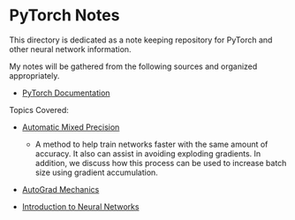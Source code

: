 # PyTorch Notes

This directory is dedicated as a note keeping repository for PyTorch and other neural network information. 

My notes will be gathered from the following sources and organized appropriately. 
- [PyTorch Documentation](https://pytorch.org/docs/stable/index.html)

Topics Covered:
- [Automatic Mixed Precision](./PyTorch/Notes/PyTorchDocs/AutoMixedPrecision.md)
    - A method to help train networks faster with the same amount of accuracy. It also can assist in avoiding exploding gradients. In addition, we discuss how this process can be used to increase batch size using gradient accumulation. 

- [AutoGrad Mechanics](./PyTorch/Notes/PyTorchDocs/AutoGradMechanics.md)

- [Introduction to Neural Networks](./PyTorch/Notes/Basics/IntroToNeuralNetworks.md)